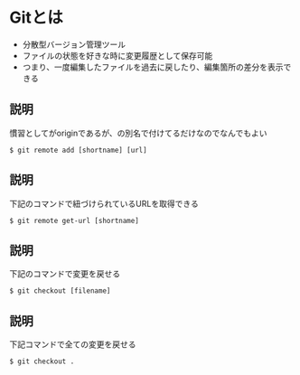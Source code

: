 # Gitとは
- 分散型バージョン管理ツール
- ファイルの状態を好きな時に変更履歴として保存可能
- つまり、一度編集したファイルを過去に戻したり、編集箇所の差分を表示できる

## 説明
慣習として<shortname>がoriginであるが、<url>の別名で付けてるだけなのでなんでもよい

```
$ git remote add [shortname] [url]

```

## 説明
下記のコマンドで紐づけられているURLを取得できる

```
$ git remote get-url [shortname]
```
## 説明
下記のコマンドで変更を戻せる

```
$ git checkout [filename]

```
## 説明
下記コマンドで全ての変更を戻せる

```
$ git checkout .

```

